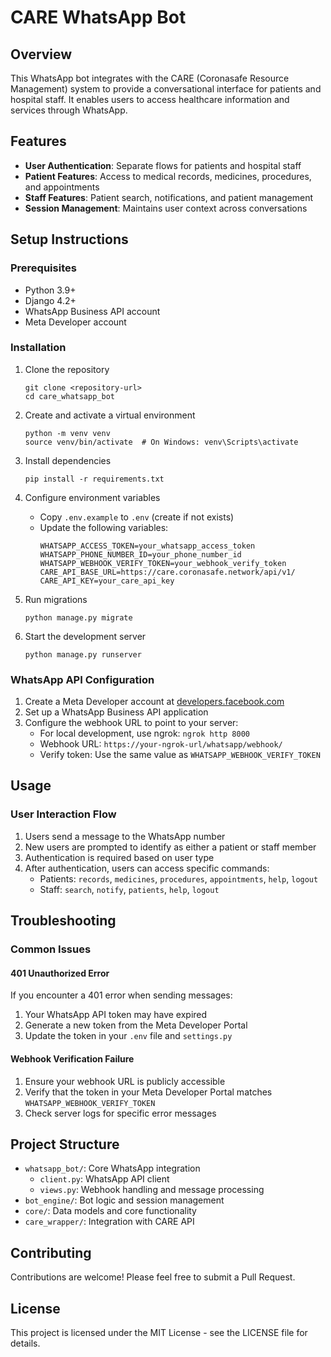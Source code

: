 # CARE WhatsApp Bot

## Overview
This WhatsApp bot integrates with the CARE (Coronasafe Resource Management) system to provide a conversational interface for patients and hospital staff. It enables users to access healthcare information and services through WhatsApp.

## Features
- **User Authentication**: Separate flows for patients and hospital staff
- **Patient Features**: Access to medical records, medicines, procedures, and appointments
- **Staff Features**: Patient search, notifications, and patient management
- **Session Management**: Maintains user context across conversations

## Setup Instructions

### Prerequisites
- Python 3.9+
- Django 4.2+
- WhatsApp Business API account
- Meta Developer account

### Installation
1. Clone the repository
   ```
   git clone <repository-url>
   cd care_whatsapp_bot
   ```

2. Create and activate a virtual environment
   ```
   python -m venv venv
   source venv/bin/activate  # On Windows: venv\Scripts\activate
   ```

3. Install dependencies
   ```
   pip install -r requirements.txt
   ```

4. Configure environment variables
   - Copy `.env.example` to `.env` (create if not exists)
   - Update the following variables:
     ```
     WHATSAPP_ACCESS_TOKEN=your_whatsapp_access_token
     WHATSAPP_PHONE_NUMBER_ID=your_phone_number_id
     WHATSAPP_WEBHOOK_VERIFY_TOKEN=your_webhook_verify_token
     CARE_API_BASE_URL=https://care.coronasafe.network/api/v1/
     CARE_API_KEY=your_care_api_key
     ```

5. Run migrations
   ```
   python manage.py migrate
   ```

6. Start the development server
   ```
   python manage.py runserver
   ```

### WhatsApp API Configuration

1. Create a Meta Developer account at [developers.facebook.com](https://developers.facebook.com/)
2. Set up a WhatsApp Business API application
3. Configure the webhook URL to point to your server:
   - For local development, use ngrok: `ngrok http 8000`
   - Webhook URL: `https://your-ngrok-url/whatsapp/webhook/`
   - Verify token: Use the same value as `WHATSAPP_WEBHOOK_VERIFY_TOKEN`

## Usage

### User Interaction Flow
1. Users send a message to the WhatsApp number
2. New users are prompted to identify as either a patient or staff member
3. Authentication is required based on user type
4. After authentication, users can access specific commands:
   - Patients: `records`, `medicines`, `procedures`, `appointments`, `help`, `logout`
   - Staff: `search`, `notify`, `patients`, `help`, `logout`

## Troubleshooting

### Common Issues

#### 401 Unauthorized Error
If you encounter a 401 error when sending messages:
1. Your WhatsApp API token may have expired
2. Generate a new token from the Meta Developer Portal
3. Update the token in your `.env` file and `settings.py`

#### Webhook Verification Failure
1. Ensure your webhook URL is publicly accessible
2. Verify that the token in your Meta Developer Portal matches `WHATSAPP_WEBHOOK_VERIFY_TOKEN`
3. Check server logs for specific error messages

## Project Structure
- `whatsapp_bot/`: Core WhatsApp integration
  - `client.py`: WhatsApp API client
  - `views.py`: Webhook handling and message processing
- `bot_engine/`: Bot logic and session management
- `core/`: Data models and core functionality
- `care_wrapper/`: Integration with CARE API

## Contributing
Contributions are welcome! Please feel free to submit a Pull Request.

## License
This project is licensed under the MIT License - see the LICENSE file for details.